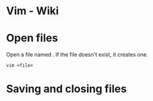 # Vim - Wiki

# Open files
Open a file named <file>. If the file doesn't exist, it creates one.
```
vim <file>
```

# Saving and closing files

